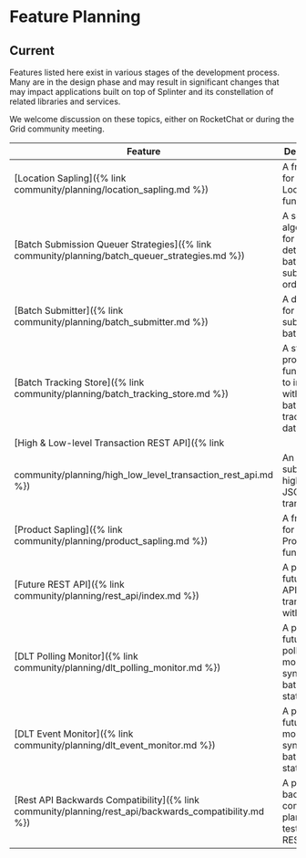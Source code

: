 # Feature Planning
<!--
  Copyright 2018-2021 Cargill Incorporated
  Licensed under Creative Commons Attribution 4.0 International License
  https://creativecommons.org/licenses/by/4.0/
-->

## Current

Features listed here exist in various stages of the development process.  Many
are in the design phase and may result in significant changes that may impact
applications built on top of Splinter and its constellation of related libraries
and services.

We welcome discussion on these topics, either on RocketChat or during the Grid
community meeting.

| Feature | Description |
| ------- | ----------- |
| [Location Sapling]({% link community/planning/location_sapling.md %}) | A front-end for Grid Location functionality |
| [Batch Submission Queuer Strategies]({% link community/planning/batch_queuer_strategies.md %}) | A set of algorithms for determining batch submission order |
| [Batch Submitter]({% link community/planning/batch_submitter.md %}) | A daemon for submitting batches |
| [Batch Tracking Store]({% link community/planning/batch_tracking_store.md %}) | A store for providing functionality to interact with the batch tracking database |
| [High & Low-level Transaction REST API]({% link
community/planning/high_low_level_transaction_rest_api.md %}) | An API for submitting higher-level JSON transactions |
| [Product Sapling]({% link community/planning/product_sapling.md %}) | A front-end for Grid Product functionality |
| [Future REST API]({% link community/planning/rest_api/index.md %}) | A proposed future REST API for transacting with Grid |
| [DLT Polling Monitor]({% link community/planning/dlt_polling_monitor.md %}) | A proposed future polling monitor for syncing batch statuses |
| [DLT Event Monitor]({% link community/planning/dlt_event_monitor.md %}) | A proposed future event monitor for syncing batch statuses |
| [Rest API Backwards Compatibility]({% link community/planning/rest_api/backwards_compatibility.md %}) | A proposed backwards compatibility plan for testing the REST API |